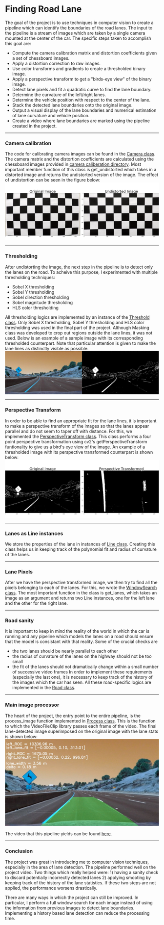 # **Finding Road Lane** 

The goal of the project is to use techniques in computer vision to create a pipeline which can identify the boundaries of the road lanes. The input to the pipeline is a stream of images which are taken by a single camera mounted at the center of the car. 
The specific steps taken to accomplish this goal are: 
* Compute the camera calibration matrix and distortion coefficients given a set of chessboard images.
* Apply a distortion correction to raw images.
* Use color transforms and gradients to create a thresholded binary image.
* Apply a perspective transform to get a "birds-eye view" of the binary image.
* Detect lane pixels and fit a quadratic curve to find the lane boundary.
* Determine the curvature of the left/right lanes. 
* Determine the vehicle position with respect to the center of the lane.
* Stack the detected lane boundaries onto the original image.
* Output a visual display of the lane boundaries and numerical estimation of lane curvature and vehicle position.
* Create a video where lane boundaries are marked using the pipeline created in the project. 

[//]: # (Image References)

[image1]: ./src/output_images/camera_calibration_combined.jpg "Undistorted"
[image2]: ./src/output_images/thresholded_image_combined.jpg "Thresholded"
[image3]: ./src/output_images/perspective_combined.jpg "Perspective"
[image4]: ./src/output_images/road_stats.jpg "RoadStats"

---

### Camera calibration
The code for calibrating camera images can be found in the [Camera class](https://github.com/spookyQubit/AdvancedLaneDetection/blob/master/src/calibration.py). 
The camera matrix and the distortion coefficients are calculated using the chessboard images provided in [camera caliberation directory](https://github.com/spookyQubit/AdvancedLaneDetection/tree/master/camera_cal). 
Most important member function of this class is get_undistorted which takes in a distorted image and returns the undistorted version of the image.
The effect of undistortion can be seen in the figure below:
![alt text][image1] 

---
###

### Thresholding
After undistorting the image, the next step in the pipeline is to detect only the lanes on the road. To acheive this purpose, I experimented with multiple thresholding techniques:
* Sobel X thresholding
* Sobel Y thresholding
* Sobel direction thresholding
* Sobel magnitude thresholding
* HLS color thresholding

All thresholding logics are implemented by an instance of the [Threshold class](https://github.com/spookyQubit/AdvancedLaneDetection/blob/master/src/threshold.py). Only Sobel X thresholding, Sobel Y thresholding and HLS color thresholding was used in the final part of the project. Although Masking class was developed to crop out regions outside the lane lines, it was not used. Below is an example of a sample image with its corresponding thresholded counterpart. Note that particular attention is given to make the lane lines as distinctly visible as possible. 
![alt text][image2]

--- 
###

### Perspective Transform
In order to be able to find an appropriate fit for the lane lines, it is important to make a perspective transform of the images so that the lanes appear parallel and do not seem to taper off with distance. For this, we implemented the [PerspectiveTransform class](https://github.com/spookyQubit/AdvancedLaneDetection/blob/master/src/perspective_transform.py). This class performs a four point perspective transformation using cv2's getPerspectiveTransform funtionality to give us a bird's eye view of the image. An example of a thresholded image with its perspective transformed counterpart is shown below:
![alt text][image3] 

---
###

### Lanes as Line instances
We store the properties of the lane in instances of [Line class](https://github.com/spookyQubit/AdvancedLaneDetection/blob/master/src/line.py). Creating this class helps us in keeping track of the polynomial fit and radius of curvature of the lanes.

---
###

### Lane Pixels
After we have the perspective transformed image, we then try to find all the pixels belonging to each of the lanes. For this, we wrote the [WindowSearch class](https://github.com/spookyQubit/AdvancedLaneDetection/blob/master/src/window_search.py). The most important function in the class is get_lanes, which takes an image as an argument and returns two Line instances, one for the left lane and the other for the right lane. 

---
###

### Road sanity 
It is important to keep in mind the reality of the world in which the car is running and any pipeline which models the lanes on a road should ensure that the model is consistant with that reality. Some of the crucial checks are
* the two lanes should be nearly parallel to each other
* the radius of curvature of the lanes on the highway should not be too small
* the fit of the lanes should not dramatically change within a small number of successive video frames 
In order to implement these requirements (especially the last one), it is necessary to keep track of the history of the images which the car has seen. 
All these road-specific logics are implemented in the [Road class](https://github.com/spookyQubit/AdvancedLaneDetection/blob/master/src/road.py). 

---
###


### Main image processor
The heart of the project, the entry point to the entire pipeline, is the process_image function implemented in [Process class](https://github.com/spookyQubit/AdvancedLaneDetection/blob/master/src/main.py). This is the function to which the VideoFileClip library passes each frame of the video. The final lane-detected image superimposed on the original image with the lane stats is shown below:
![alt text][image4] 

The video that this pipeline yields can be found [here](https://github.com/spookyQubit/AdvancedLaneDetection/blob/master/project_video.mp4).

---

###

### Conclusion

The project was great in introducing me to computer vision techniques, especially in the area of lane detection. The pipeline performed well on the project video. Two things which really helped were: 1) having a sanity check to discard potentially incorrectly detected lanes 2) applying smooting by keeping track of the history of the lane statistics. If these two steps are not applied, the performance worsens drastically. 

There are many ways in which the project can still be improved. In particular, I perform a full window search for each image instead of using the information from previous images to detect lane boundaries. Implementing a history based lane detection can reduce the processing time. 

###
